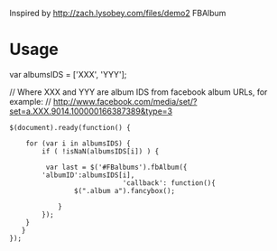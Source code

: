Inspired by http://zach.lysobey.com/files/demo2 FBAlbum

Usage
=====

   var albumsIDS = ['XXX', 'YYY'];
    
// Where XXX and YYY are album IDS from facebook album URLs, for example:
// http://www.facebook.com/media/set/?set=a.XXX.9014.100000166387389&type=3

    $(document).ready(function() { 

        for (var i in albumsIDS) {
            if ( !isNaN(albumsIDS[i]) ) {

             var last = $('#FBalbums').fbAlbum({
  			'albumID':albumsIDS[i],
                                'callback':	function(){	
					$(".album a").fancybox(); 

				}
			});
        }
       } 
    });
